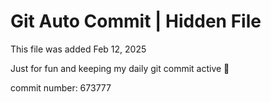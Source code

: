 # Git Auto Commit | Hidden File

This file was added Feb 12, 2025

Just for fun and keeping my daily git commit active 🤪

commit number: 673777
